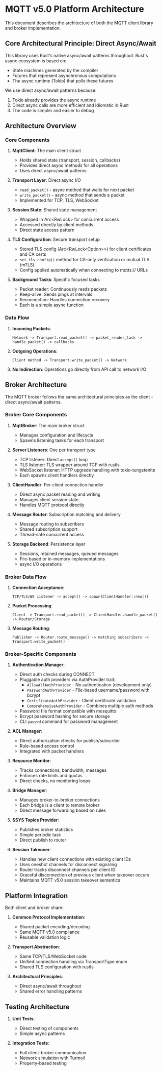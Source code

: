 # MQTT v5.0 Platform Architecture

This document describes the architecture of both the MQTT client library and broker implementation.

## Core Architectural Principle: Direct Async/Await

This library uses Rust's native async/await patterns throughout. Rust's async ecosystem is based on:

- State machines generated by the compiler
- Futures that represent asynchronous computations
- The async runtime (Tokio) that polls these futures

We use direct async/await patterns because:

1. Tokio already provides the async runtime
2. Direct async calls are more efficient and idiomatic in Rust
3. The code is simpler and easier to debug

## Architecture Overview

### Core Components

1. **MqttClient**: The main client struct

   - Holds shared state (transport, session, callbacks)
   - Provides direct async methods for all operations
   - Uses direct async/await patterns

2. **Transport Layer**: Direct async I/O

   - `read_packet()` - async method that waits for next packet
   - `write_packet()` - async method that sends a packet
   - Implemented for TCP, TLS, WebSocket

3. **Session State**: Shared state management

   - Wrapped in Arc<RwLock<T>> for concurrent access
   - Accessed directly by client methods
   - Direct state access pattern

4. **TLS Configuration**: Secure transport setup

   - Stored TLS config (Arc<RwLock<Option<TlsConfig>>>) for client certificates and CA certs
   - `set_tls_config()` method for CA-only verification or mutual TLS (mTLS)
   - Config applied automatically when connecting to mqtts:// URLs

5. **Background Tasks**: Specific focused tasks
   - Packet reader: Continuously reads packets
   - Keep-alive: Sends pings at intervals
   - Reconnection: Handles connection recovery
   - Each is a simple async function

### Data Flow

1. **Incoming Packets**:

   ```
   Network -> Transport.read_packet() -> packet_reader_task -> handle_packet() -> callbacks
   ```

2. **Outgoing Operations**:

   ```
   Client method -> Transport.write_packet() -> Network
   ```

3. **No Indirection**: Operations go directly from API call to network I/O

## Broker Architecture

The MQTT broker follows the same architectural principles as the client - direct async/await patterns.

### Broker Core Components

1. **MqttBroker**: The main broker struct

   - Manages configuration and lifecycle
   - Spawns listening tasks for each transport

2. **Server Listeners**: One per transport type

   - TCP listener: Direct `accept()` loop
   - TLS listener: TLS wrapper around TCP with rustls
   - WebSocket listener: HTTP upgrade handling with tokio-tungstenite
   - Each spawns client handlers directly

3. **ClientHandler**: Per-client connection handler

   - Direct async packet reading and writing
   - Manages client session state
   - Handles MQTT protocol directly

4. **Message Router**: Subscription matching and delivery

   - Message routing to subscribers
   - Shared subscription support
   - Thread-safe concurrent access

5. **Storage Backend**: Persistence layer
   - Sessions, retained messages, queued messages
   - File-based or in-memory implementations
   - async I/O operations

### Broker Data Flow

1. **Connection Acceptance**:

   ```
   TCP/TLS/WS Listener -> accept() -> spawn(ClientHandler::new())
   ```

2. **Packet Processing**:

   ```
   Client -> Transport.read_packet() -> ClientHandler.handle_packet() -> Router/Storage
   ```

3. **Message Routing**:
   ```
   Publisher -> Router.route_message() -> matching subscribers -> Transport.write_packet()
   ```

### Broker-Specific Components

1. **Authentication Manager**:

   - Direct auth checks during CONNECT
   - Pluggable auth providers via AuthProvider trait:
     - `AllowAllAuthProvider` - No authentication (development only)
     - `PasswordAuthProvider` - File-based username/password with bcrypt
     - `CertificateAuthProvider` - Client certificate validation
     - `ComprehensiveAuthProvider` - Combines multiple auth methods
   - Password file format compatible with mosquitto
   - Bcrypt password hashing for secure storage
   - CLI `passwd` command for password management

2. **ACL Manager**:

   - Direct authorization checks for publish/subscribe
   - Rule-based access control
   - Integrated with packet handlers

3. **Resource Monitor**:

   - Tracks connections, bandwidth, messages
   - Enforces rate limits and quotas
   - Direct checks, no monitoring loops

4. **Bridge Manager**:

   - Manages broker-to-broker connections
   - Each bridge is a client to remote broker
   - Direct message forwarding based on rules

5. **$SYS Topics Provider**:

   - Publishes broker statistics
   - Simple periodic task
   - Direct publish to router

6. **Session Takeover**:
   - Handles new client connections with existing client IDs
   - Uses oneshot channels for disconnect signaling
   - Router tracks disconnect channels per client ID
   - Graceful disconnection of previous client when takeover occurs
   - Maintains MQTT v5.0 session takeover semantics

## Platform Integration

Both client and broker share:

1. **Common Protocol Implementation**:

   - Shared packet encoding/decoding
   - Same MQTT v5.0 compliance
   - Reusable validation logic

2. **Transport Abstraction**:

   - Same TCP/TLS/WebSocket code
   - Unified connection handling via TransportType enum
   - Shared TLS configuration with rustls

3. **Architectural Principles**:
   - Direct async/await throughout
   - Shared error handling patterns

## Testing Architecture

1. **Unit Tests**:

   - Direct testing of components
   - Simple async patterns

2. **Integration Tests**:

   - Full client-broker communication
   - Network simulation with Turmoil
   - Property-based testing
